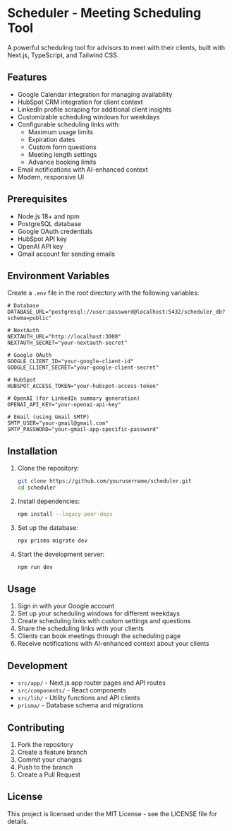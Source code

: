 # Scheduler - Meeting Scheduling Tool

A powerful scheduling tool for advisors to meet with their clients, built with Next.js, TypeScript, and Tailwind CSS.

## Features

- Google Calendar integration for managing availability
- HubSpot CRM integration for client context
- LinkedIn profile scraping for additional client insights
- Customizable scheduling windows for weekdays
- Configurable scheduling links with:
  - Maximum usage limits
  - Expiration dates
  - Custom form questions
  - Meeting length settings
  - Advance booking limits
- Email notifications with AI-enhanced context
- Modern, responsive UI

## Prerequisites

- Node.js 18+ and npm
- PostgreSQL database
- Google OAuth credentials
- HubSpot API key
- OpenAI API key
- Gmail account for sending emails

## Environment Variables

Create a `.env` file in the root directory with the following variables:

```env
# Database
DATABASE_URL="postgresql://user:password@localhost:5432/scheduler_db?schema=public"

# NextAuth
NEXTAUTH_URL="http://localhost:3000"
NEXTAUTH_SECRET="your-nextauth-secret"

# Google OAuth
GOOGLE_CLIENT_ID="your-google-client-id"
GOOGLE_CLIENT_SECRET="your-google-client-secret"

# HubSpot
HUBSPOT_ACCESS_TOKEN="your-hubspot-access-token"

# OpenAI (for LinkedIn summary generation)
OPENAI_API_KEY="your-openai-api-key"

# Email (using Gmail SMTP)
SMTP_USER="your-gmail@gmail.com"
SMTP_PASSWORD="your-gmail-app-specific-password"
```

## Installation

1. Clone the repository:
   ```bash
   git clone https://github.com/yourusername/scheduler.git
   cd scheduler
   ```

2. Install dependencies:
   ```bash
   npm install --legacy-peer-deps
   ```

3. Set up the database:
   ```bash
   npx prisma migrate dev
   ```

4. Start the development server:
   ```bash
   npm run dev
   ```

## Usage

1. Sign in with your Google account
2. Set up your scheduling windows for different weekdays
3. Create scheduling links with custom settings and questions
4. Share the scheduling links with your clients
5. Clients can book meetings through the scheduling page
6. Receive notifications with AI-enhanced context about your clients

## Development

- `src/app/` - Next.js app router pages and API routes
- `src/components/` - React components
- `src/lib/` - Utility functions and API clients
- `prisma/` - Database schema and migrations

## Contributing

1. Fork the repository
2. Create a feature branch
3. Commit your changes
4. Push to the branch
5. Create a Pull Request

## License

This project is licensed under the MIT License - see the LICENSE file for details.
